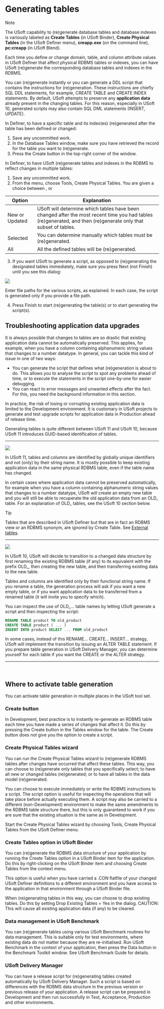 # Generating tables

> [!NOTE]
> The USoft capability to (re)generate database tables and database indexes is variously labeled as **Create Tables** (in USoft Binder), **Create Physical Tables** (in the USoft Definer menu), **creapp.exe** (on the command line), **pc:creapp** (in USoft Blend).

Each time you define or change domain, table, and column attribute values in USoft Definer that affect physical RDBMS tables or indexes, you can have USoft (re)generate the corresponding database tables and indexes in the RDBMS.

You can (re)generate instantly or you can generate a DDL script that contains the instructions for (re)generation. These instructions are chiefly SQL DDL statements, for example, CREATE TABLE and CREATE INDEX statements. By default, USoft attempts to preserve any **application data** already present in the changing tables. For this reason, especially in USoft 10, generated scripts may also contain SQL DML statements (INSERT, UPDATE).

In Definer, to have a specific table and its index(es) (re)generated after the table has been defined or changed:

1. Save any uncommitted work.
2. In the Database Tables window, make sure you have retrieved the record for the table you want to (re)generate.
3. Press the Create button in the top-right corner of the window.

In Definer, to have USoft (re)generate tables and indexes in the RDBMS to reflect changes in multiple tables:

1. Save any uncommitted work.
2. From the menu, choose Tools, Create Physical Tables. You are given a choice between , or 

|**Option**|**Explanation**|
|--------|--------|
|New or Updated|USoft will determine which tables have been changed after the most recent time you had tables (re)generated, and then (re)generate only that subset of tables.|
|Selected|You can determine manually which tables must be (re)generated.|
|All     |All the defined tables will be (re)generated.|



3. If you want USoft to generate a script, as opposed to (re)generating the designated tables immediately, make sure you press Next (not Finish) until you see this dialog:

![](/api/Modeller%20and%20Rules%20Engine/Tables,%20columns%20and%20relationships/assets/93c3eb70-9021-4f5f-ac52-ae1921aa6575.png)

Enter file paths for the various scripts, as explained. In each case, the script is generated only if you provide a file path.

4. Press Finish to start (re)generating the table(s) or to start generating the script(s).

## Troubleshooting application data upgrades

It is always possible that changes to tables are so drastic that existing application data cannot be automatically preserved. This applies, for example, when you have a column containing alphanumeric string values that changes to a number datatype. In general, you can tackle this kind of issue in one of two ways:

- You can generate the script that defines what (re)generation is about to do. This allows you to analyse the script to spot any problems ahead of time, or to execute the statements in the script one-by-one for easier debugging.
- You can react to error messages and unwanted effects after the fact. For this, you need the background information in this section.

In practice, the risk of losing or corrupting existing application data is limited to the Development environment. It is customary in USoft projects to generate and test upgrade scripts for application data in Production ahead of release time.

Generating tables is quite different between USoft 11 and USoft 10, because USoft 11 introduces GUID-based identification of tables.

----

![](/api/Modeller%20and%20Rules%20Engine/Tables,%20columns%20and%20relationships/assets/31f66018-1e3a-4fe4-ab7d-41e04b071ede.png)



In USoft 11, tables and columns are identified by globally unique identifiers and not (only) by their string name. It is mostly possible to keep existing application data in the same physical RDBMS table, even if the table name has changed.

In certain cases where application data cannot be preserved automatically, for example when you have a column containing alphanumeric string values that changes to a number datatype, USoft will create an empty new table and you will still be able to recuperate the old application data from an OLD_ table. For an explanation of OLD_ tables, see the USoft 10 section below.

> [!TIP]
> Tables that are described in USoft Definer but that are in fact an RDBMS view or an RDBMS synonym, are ignored by Create Table. See [External tables]().

----

![](/api/Modeller%20and%20Rules%20Engine/Tables,%20columns%20and%20relationships/assets/41d95299-8626-400b-9ecc-ec8db456f54a.png)



In USoft 10, USoft will decide to transition to a changed data structure by first renaming the existing RDBMS table (if any) to its equivalent with the prefix OLD_, then creating the new table, and then transferring existing data to the new table.

Tables and columns are identified only by their functional string name. If you rename a table, the generation process will ask if you want a new empty table, or if you want application data to be transferred from a renamed table (it will invite you to specify which).

You can inspect the use of OLD_… table names by letting USoft generate a script and then inspecting the script:

```sql
RENAME TABLE product TO old_product
CREATE TABLE product ( ... )
INSERT INTO product SELECT ... FROM old_product
```

In some cases, instead of this RENAME… CREATE… INSERT... strategy, USoft will implement the transition by issuing an ALTER TABLE statement. If you prepare table generation in USoft Delivery Manager, you can determine yourself for each table if you want the CREATE or the ALTER strategy.

----

 

## Where to activate table generation

You can activate table generation in multiple places in the USoft tool set.

### Create button

In Development, best practice is to instantly re-generate an RDBMS table each time you have made a series of changes that affect it. Do this by pressing the Create button in the Tables window for the table. The Create button does not give you the option to create a script.

### Create Physical Tables wizard

You can run the Create Physical Tables wizard to (re)generate RDBMS tables after changes have occurred that affect these tables. This way, you can choose to (re)generate only tables that you specifically select; to have all new or changed tables (re)generated; or to have all tables in the data model (re)generated.

You can choose to execute immediately or write the RDBMS instructions to a script. The script option is useful for inspecting the operations that will take place before actually executing them. A script may also be carried to a different (non-Development) environment to make the same amendments to the RDBMS table structure there, but this is only guaranteed to work if you are sure that the existing situation is the same as in Development.

Start the Create Physical Tables wizard by choosing Tools, Create Physical Tables from the USoft Definer menu.

### Create Tables option in USoft Binder

You can (re)generate the RDBMS data structure of your application by running the Create Tables option in a USoft Binder item for the application. Do this by right-clicking on the USoft Binder item and choosing Create Tables from the context menu.

This option is useful when you have carried a .CON flatfile of your changed USoft Definer definitions to a different environment and you have access to the application in that environment through a USoft Binder file.

When (re)generating tables in this way, you can choose to drop existing tables. Do this by setting Drop Existing Tables = Yes in the dialog. CAUTION: This will cause all existing application data (if any) to be cleared.

### Data management in USoft Benchmark

You can (re)generate tables using various USoft Benchmark routines for data management. This is suitable only for test environments, where existing data do not matter because they are re-initialised. Run USoft Benchmark in the context of your application, then press the Data button in the Benchmark Toolkit window. See USoft Benchmark Guide for details.

### USoft Delivery Manager

You can have a release script for (re)generating tables created automatically by USoft Delivery Manager. Such a script is based on differences with the RDBMS data structure in the previous version or previous release of your application. A release script can be prepared in Development and then run successfully in Test, Acceptance, Production and other environments.